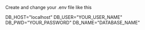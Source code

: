 Create and change your .env file like this

DB_HOST="localhost"
DB_USER="YOUR_USER_NAME"
DB_PWD="YOUR_PASSWORD"
DB_NAME="DATABASE_NAME"
